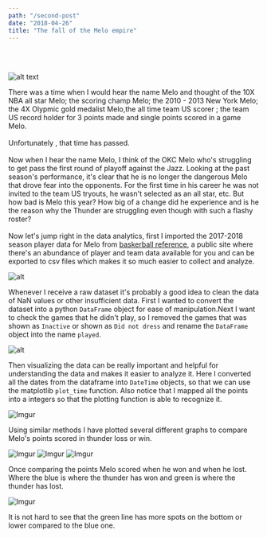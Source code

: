 ```yaml
---
path: "/second-post"
date: "2018-04-26"
title: "The fall of the Melo empire"
---
```

<br />
<br />

![alt text](https://ojsbasketballthoughts.co.uk/wp-content/uploads/2018/04/Melo-Thunder-Struggle-768x461.jpg)

There was a time when I would hear the name Melo and thought of the 10X NBA all star Melo; the scoring champ
Melo; the 2010 - 2013 New York Melo; the 4X Olypmic gold medalist Melo,the all time team US scorer ; the team
US record holder for 3 points made and single points scored in a game Melo. <br/><br/>
Unfortunately , that time has passed. <br/><br/>
Now when I hear the name Melo, I think of the OKC Melo who's struggling to get pass the first round of playoff
against the Jazz. Looking at the past season's performance, it's clear that he is no longer the dangerous Melo 
that drove fear into the opponents. For the first time in his career he was not invited to the team US tryouts,
he wasn't selected as an all star, etc. But how bad is Melo this year? How big of a change did he experience and 
is he the reason why the Thunder are struggling even though with such a flashy roster? <br/><br/>
Now let's jump right in the data analytics, first I imported the 2017-2018 season player data for Melo from 
[baskerball reference](https://www.basketball-reference.com/), a public site where there's an abundance of player
and team data available for you and can be exported to csv files which makes it so much easier to collect and analyze.

![alt](https://i.imgur.com/OSi6GMz.png)

Whenever I receive a raw dataset it's probably a good idea to clean the data of NaN values or other insufficient 
data. First I wanted to convert the dataset into a python `DataFrame` object for ease of manipulation.Next I want to
check the games that he didn't play, so I removed the games that was shown as `Inactive` or shown as `Did not dress`
 and rename the `DataFrame` object into the name `played`.

![alt](https://i.imgur.com/dpVB7io.png)

Then visualizing the data can be really important and helpful for understanding the data and makes it easier to
analyze it. Here I converted all the dates from the dataframe into `DateTime` objects, so that we can use the 
matplotlib `plot_time` function. Also notice that I mapped all the points into a integers so that the plotting 
function is able to recognize it.

![Imgur](https://i.imgur.com/HXQ1S8G.png)

Using similar methods I have plotted several different graphs to compare Melo's points scored in thunder loss 
or win. 

![Imgur](https://i.imgur.com/pBcJntw.png)
![Imgur](https://i.imgur.com/PWk8FW6.png)
![Imgur](https://i.imgur.com/5I4a20D.png)

Once comparing the points Melo scored when he won and when he lost. Where the blue is where the thunder has won 
and green is where the thunder has lost.

![Imgur](https://i.imgur.com/YtaJAuj.png)

It is not hard to see that the green line has more spots on the bottom or lower compared to the blue one. 









